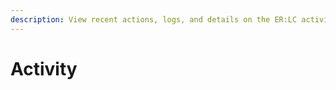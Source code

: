 ```yaml
---
description: View recent actions, logs, and details on the ER:LC activity panel.
---
```


# Activity

